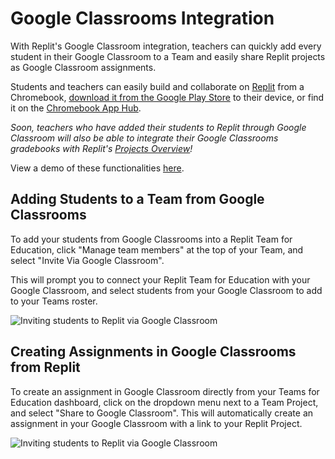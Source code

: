 # Google Classrooms Integration 

With Replit's Google Classroom integration, teachers can quickly add every student in their Google Classroom to a Team and easily share Replit projects as Google Classroom assignments.

Students and teachers can easily build and collaborate on [Replit](https://replit.com/) from a Chromebook, [download it from the Google Play Store](https://play.google.com/store/apps/details?id=com.replit.twa) to their device, or find it on the [Chromebook App Hub](https://chromebookapphub.withgoogle.com/apps/replit-teams-for-education). 

*Soon, teachers who have added their students to Replit through Google Classroom will also be able to integrate their Google Classrooms gradebooks with Replit's [Projects Overview](/teams-edu/reviewing-submissions)!* 

View a demo of these functionalities [here](https://www.loom.com/share/e2bb4abf6ad84fa28e19859d1089354f). 

## Adding Students to a Team from Google Classrooms
To add your students from Google Classrooms into a Replit Team for Education, click "Manage team members" at the top of your Team, and select "Invite Via Google Classroom".

This will prompt you to connect your Replit Team for Education with your Google Classroom, and select students from your Google Classroom to add to your Teams roster. 

![Inviting students to Replit via Google Classroom](https://replit-docs-images.bardia.repl.co/images/teamsForEducation/invite_via_gc.png)

## Creating Assignments in Google Classrooms from Replit 

To create an assignment in Google Classroom directly from your Teams for Education dashboard, click on the dropdown menu next to a Team Project, and select "Share to Google Classroom". This will automatically create an assignment in your Google Classroom with a link to your Replit Project. 

![Inviting students to Replit via Google Classroom](https://replit-docs-images.bardia.repl.co/images/teamsForEducation/create_assignment_gc.png)
